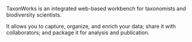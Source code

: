 TaxonWorks is an integrated web-based workbench for taxonomists and 
biodiversity scientists.  

It allows you to capture, organize, and enrich your data; share it with 
collaborators; and package it for analysis and publication.
